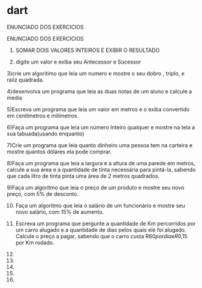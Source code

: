 # dart
ENUNCIADO DOS EXERCICIOS 


ENUNCIADO DOS EXERCICIOS 

1) SOMAR DOIS VALORES INTEIROS E EXIBIR O RESULTADO

2) digite um valor e exiba seu Antecessor e Sucessor

3)crie um algoritimo que leia um  numero e mostre  o seu dobro , triplo, e raiiz quadrada.

4)desenvolva um programa que leia as duas notas  de um aluno  e calcule a media

5)Escreva um programa que leia um valor em metros e o exiba convertido em centímetros e milímetros.

6)Faça um programa que leia um número Inteiro qualquer e mostre na tela a sua tabuada(usando enquanto)

7)Crie um programa que leia quanto dinheiro uma pessoa tem na carteira e mostre quantos dólares ela pode comprar.


8)Faça um programa que leia a largura e a altura de uma parede em metros, calcule a sua área e a quantidade de tinta necessária para pintá-la, sabendo que cada litro de tinta pinta uma área de 2 metros quadrados.

9)Faça um algoritmo que leia o preço de um produto e mostre seu novo preço, com 5% de desconto.

10) Faça um algoritmo que leia o salário de um funcionário e mostre seu novo salário, com 15% de aumento.

11) Escreva um programa que pergunte a quantidade de Km percorridos por um carro alugado e a quantidade de dias pelos quais ele foi alugado. Calcule o preço a pagar, sabendo que o carro custa R$60 por dia e R$0,15 por Km rodado.


12)
13)

14)

15)

16)